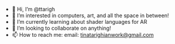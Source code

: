 - 👋 Hi, I’m @ttarigh
- 👀 I’m interested in computers, art, and all the space in between! 
- 🌱 I’m currently learning about shader languages for AR
- 💞️ I’m looking to collaborate on anything!
- 📫 How to reach me:
    email: tinatarighianwork@gmail.com
    

